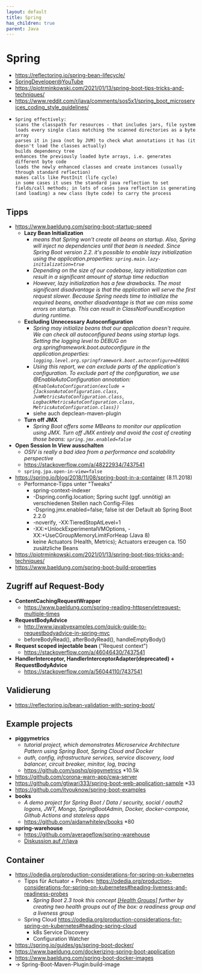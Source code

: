 ```yaml
---
layout: default
title: Spring
has_children: true
parent: Java
---
```


# Spring
- <https://reflectoring.io/spring-bean-lifecycle/>
- [SpringDeveloper@YouTube](https://www.youtube.com/channel/UC7yfnfvEUlXUIfm8rGLwZdA)
- <https://piotrminkowski.com/2021/01/13/spring-boot-tips-tricks-and-techniques/>
- <https://www.reddit.com/r/java/comments/sos5x1/spring_boot_microservices_coding_style_guidelines/>
- ```
  Spring effectively:
  scans the classpath for resources - that includes jars, file system
  loads every single class matching the scanned directories as a byte array
  parses it in java (not by JVM) to check what annotations it has (it doesn't load the classes actually)
  builds dependency tree
  enhances the previously loaded byte arrays, i.e. generates different byte code
  loads the newly enhanced classes and create instances (usually through standard reflection)
  makes calls like PostInit (life cycle)
  in some cases it uses the standard java reflection to set fields/call methods; in lots of cases java reflection is generating (and loading) a new class (byte code) to carry the process
  ```

## Tipps
- <https://www.baeldung.com/spring-boot-startup-speed>
  - **Lazy Bean Initialization**
    - *means that Spring won't create all beans on startup. Also, Spring will inject no dependencies until that bean is needed. Since Spring Boot version 2.2. it's possible to enable lazy initialization using the application.properties: `spring.main.lazy-initialization=true`*
    - *Depending on the size of our codebase, lazy initialization can result in a significant amount of startup time reduction*
    - *However, lazy initialization has a few drawbacks. The most significant disadvantage is that the application will serve the first request slower. Because Spring needs time to initialize the required beans, another disadvantage is that we can miss some errors on startup. This can result in ClassNotFoundException during runtime.*
  - **Excluding Unnecessary Autoconfiguration**
    - *Spring may initialize beans that our application doesn't require. We can check all autoconfigured beans using startup logs. Setting the logging level to DEBUG on org.springframework.boot.autoconfigure in the application.properties: `logging.level.org.springframework.boot.autoconfigure=DEBUG`*
    - *Using this report, we can exclude parts of the application's configuration. To exclude part of the configuration, we use @EnableAutoConfiguration annotation: `@EnableAutoConfiguration(exclude = {JacksonAutoConfiguration.class, JvmMetricsAutoConfiguration.class, LogbackMetricsAutoConfiguration.class, MetricsAutoConfiguration.class})`*
    - siehe auch depclean-maven-plugin
  - **Turn off JMX**
    - *Spring Boot offers some MBeans to monitor our application using JMX. Turn off JMX entirely and avoid the cost of creating those beans: `spring.jmx.enabled=false`*
- **Open Session In View ausschalten**
  - *OSIV is really a bad idea from a performance and scalability perspective*
  - <https://stackoverflow.com/a/48222934/7437541>
  - `spring.jpa.open-in-view=false`
- <https://spring.io/blog/2018/11/08/spring-boot-in-a-container> (8.11.2018)
  - Performance-Tipps unter "Tweaks"
    - spring-context-indexer
    - -Dspring.config.location; Spring sucht (ggf. unnötig) an verschiedenen Stellen nach Config-Files
    - -Dspring.jmx.enabled=false; false ist der Default ab Spring Boot 2.2.0
    - -noverify, -XX:TieredStopAtLevel=1
    - -XX:+UnlockExperimentalVMOptions, -XX:+UseCGroupMemoryLimitForHeap (Java 8)
    - keine Actuators (Health, Metrics); Actuators erzeugen ca. 150 zusätzliche Beans
- <https://piotrminkowski.com/2021/01/13/spring-boot-tips-tricks-and-techniques/>
- <https://www.baeldung.com/spring-boot-build-properties>


## Zugriff auf Request-Body
- **ContentCachingRequestWrapper**
  - <https://www.baeldung.com/spring-reading-httpservletrequest-multiple-times>
- **RequestBodyAdvice**
  - <http://www.javabyexamples.com/quick-guide-to-requestbodyadvice-in-spring-mvc>
  - beforeBodyRead(), afterBodyRead(), handleEmptyBody()
- **Request scoped injectable bean** ("Request context")
  - <https://stackoverflow.com/a/46046430/7437541>
- **HandlerInterceptor, HandlerInterceptorAdapter(deprecated) + RequestBodyAdvice**
  - <https://stackoverflow.com/a/56044110/7437541>


## Validierung
- <https://reflectoring.io/bean-validation-with-spring-boot/>


## Example projects
- **piggymetrics**
  - *tutorial project, which demonstrates Microservice Architecture Pattern using Spring Boot, Spring Cloud and Docker*
  - *auth, config, infrastructure services, service discovery, load balancer, circuit breaker, minitor, log, tracing*
  - <https://github.com/sqshq/piggymetrics> *10.5k
- <https://github.com/corona-warn-app/cwa-server>
- <https://github.com/gtiwari333/spring-boot-web-application-sample> *33
- <https://github.com/ityouknow/spring-boot-examples>
- **books**
  - *A demo project for Spring Boot / Data / security, social / oauth2 logons, JWT, Mongo, SpringBootAdmin, Docker, docker-compose, Github Actions and stateless apps*
  - <https://github.com/aidanwhiteley/books> *80
- **spring-warehouse**
  - <https://github.com/averageflow/spring-warehouse>
  - [Diskussion auf /r/java](https://www.reddit.com/r/java/comments/rqqvbh/spring_warehouse_a_quest_to_learn_more_java_and.compact)


## Container
- <https://odedia.org/production-considerations-for-spring-on-kubernetes>
  - Tipps für Actuator + Probes: <https://odedia.org/production-considerations-for-spring-on-kubernetes#heading-liveness-and-readiness-probes>
    - *Spring Boot 2.3 took this concept [[Health Groups]](https://docs.spring.io/spring-boot/docs/2.2.x/reference/html/production-ready-features.html#health-groups) further by creating two health groups out of the box: a readiness group and a liveness group*
  - Spring Cloud <https://odedia.org/production-considerations-for-spring-on-kubernetes#heading-spring-cloud>
    - k8s Service Discovery
    - Configuration Watcher
- <https://spring.io/guides/gs/spring-boot-docker/>
- <https://www.baeldung.com/dockerizing-spring-boot-application>
- <https://www.baeldung.com/spring-boot-docker-images>
- -> Spring-Boot-Maven-Plugin:build-image
